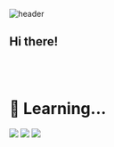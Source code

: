 ![header](https://capsule-render.vercel.app/api?type=speech&color=8d021f&text=Inwoo's%20Github&fontAlignY=48&fontSize=50&descAlignY=51&fontColor=ffffff&reversal=true)

## Hi there!

<br>
<br>

# 🎒 Learning...
<img src="https://img.shields.io/badge/java-%238d021f.svg?&style=for-the-badge&logo=java&logoColor=white" /> <img src="https://img.shields.io/badge/springboot-%238d021f.svg?&style=for-the-badge&logo=springboot&logoColor=white" /> <img src="https://img.shields.io/badge/intellij%20idea-%238d021f.svg?&style=for-the-badge&logo=intellij%20idea&logoColor=white" />


<!--
**iaminwoo/iaminwoo** is a ✨ _special_ ✨ repository because its `README.md` (this file) appears on your GitHub profile.

Here are some ideas to get you started:

- 🔭 I’m currently working on ...
- 🌱 I’m currently learning ...
- 👯 I’m looking to collaborate on ...
- 🤔 I’m looking for help with ...
- 💬 Ask me about ...
- 📫 How to reach me: ...
- 😄 Pronouns: ...
- ⚡ Fun fact: ...
-->
